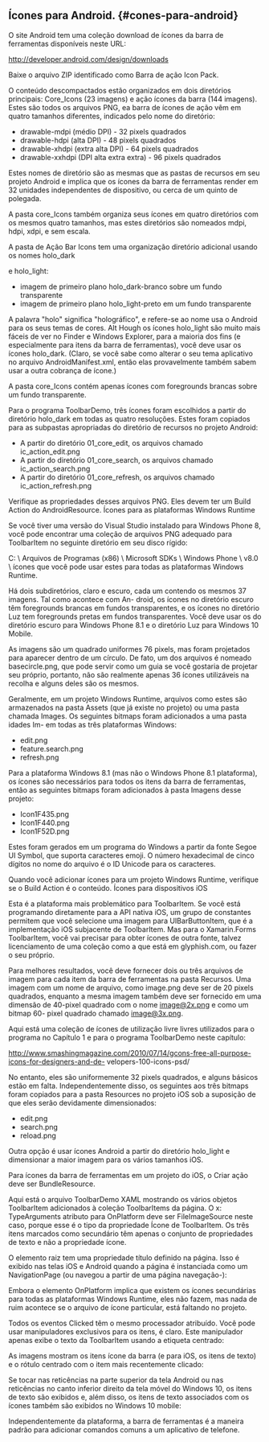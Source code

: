 ## Ícones para Android. {#cones-para-android}

O site Android tem uma coleção download de ícones da barra de ferramentas disponíveis neste URL:

http://developer.android.com/design/downloads

Baixe o arquivo ZIP identificado como Barra de ação Icon Pack.

O conteúdo descompactados estão organizados em dois diretórios principais: Core_Icons (23 imagens) e ação ícones da barra (144 imagens). Estes são todos os arquivos PNG, ea barra de ícones de ação vêm em quatro tamanhos diferentes, indicados pelo nome do diretório:

*   drawable-mdpi (médio DPI) - 32 pixels quadrados
*   drawable-hdpi (alta DPI) - 48 pixels quadrados
*   drawable-xhdpi (extra alta DPI) - 64 pixels quadrados
*   drawable-xxhdpi (DPI alta extra extra) - 96 pixels quadrados

Estes nomes de diretório são as mesmas que as pastas de recursos em seu projeto Android e implica que os ícones da barra de ferramentas render em 32 unidades independentes de dispositivo, ou cerca de um quinto de polegada.

A pasta core_Icons também organiza seus ícones em quatro diretórios com os mesmos quatro tamanhos, mas estes diretórios são nomeados mdpi, hdpi, xdpi, e sem escala.

  A pasta de Ação Bar Icons tem uma organização diretório adicional usando os nomes holo_dark

e holo_light:

*   imagem de primeiro plano holo_dark-branco sobre um fundo transparente
*   imagem de primeiro plano holo_light-preto em um fundo transparente

A palavra &quot;holo&quot; significa &quot;holográfico&quot;, e refere-se ao nome usa o Android para os seus temas de cores. Alt Hough os ícones holo_light são muito mais fáceis de ver no Finder e Windows Explorer, para a maioria dos fins (e especialmente para itens da barra de ferramentas), você deve usar os ícones holo_dark. (Claro, se você sabe como alterar o seu tema aplicativo no arquivo AndroidManifest.xml, então elas provavelmente também sabem usar a outra cobrança de ícone.)

A pasta core_Icons contém apenas ícones com foregrounds brancas sobre um fundo transparente.

Para o programa ToolbarDemo, três ícones foram escolhidos a partir do diretório holo_dark em todas as quatro resoluções. Estes foram copiados para as subpastas apropriadas do diretório de recursos no projeto Android:

*   A partir do diretório 01_core_edit, os arquivos chamado ic_action_edit.png
*   A partir do diretório 01_core_search, os arquivos chamado ic_action_search.png
*   A partir do diretório 01_core_refresh, os arquivos chamado ic_action_refresh.png

Verifique as propriedades desses arquivos PNG. Eles devem ter um Build Action do AndroidResource. Ícones para as plataformas Windows Runtime

Se você tiver uma versão do Visual Studio instalado para Windows Phone 8, você pode encontrar uma coleção de arquivos PNG adequado para ToolbarItem no seguinte diretório em seu disco rígido:

C: \ Arquivos de Programas (x86) \ Microsoft SDKs \ Windows Phone \ v8.0 \ ícones que você pode usar estes para todas as plataformas Windows Runtime.

Há dois subdiretórios, claro e escuro, cada um contendo os mesmos 37 imagens. Tal como acontece com An- droid, os ícones no diretório escuro têm foregrounds brancas em fundos transparentes, e os ícones no diretório Luz tem foregrounds pretas em fundos transparentes. Você deve usar os do diretório escuro para Windows Phone 8.1 e o diretório Luz para Windows 10 Mobile.

As imagens são um quadrado uniformes 76 pixels, mas foram projetados para aparecer dentro de um círculo. De fato, um dos arquivos é nomeado basecircle.png, que pode servir como um guia se você gostaria de projetar seu próprio, portanto, não são realmente apenas 36 ícones utilizáveis ​​na recolha e alguns deles são os mesmos.

Geralmente, em um projeto Windows Runtime, arquivos como estes são armazenados na pasta Assets (que já existe no projeto) ou uma pasta chamada Images. Os seguintes bitmaps foram adicionados a uma pasta idades Im- em todas as três plataformas Windows:

*   edit.png
*   feature.search.png
*   refresh.png

Para a plataforma Windows 8.1 (mas não o Windows Phone 8.1 plataforma), os ícones são necessários para todos os itens da barra de ferramentas, então as seguintes bitmaps foram adicionados à pasta Imagens desse projeto:

*   Icon1F435.png
*   Icon1F440.png
*   Icon1F52D.png

Estes foram gerados em um programa do Windows a partir da fonte Segoe UI Symbol, que suporta caracteres emoji. O número hexadecimal de cinco dígitos no nome do arquivo é o ID Unicode para os caracteres.

Quando você adicionar ícones para um projeto Windows Runtime, verifique se o Build Action é o conteúdo. Ícones para dispositivos iOS

Esta é a plataforma mais problemático para ToolbarItem. Se você está programando diretamente para a API nativa iOS, um grupo de constantes permitem que você selecione uma imagem para UIBarButtonItem, que é a implementação iOS subjacente de ToolbarItem. Mas para o Xamarin.Forms ToolbarItem, você vai precisar para obter ícones de outra fonte, talvez licenciamento de uma coleção como a que está em glyphish.com, ou fazer o seu próprio.

Para melhores resultados, você deve fornecer dois ou três arquivos de imagem para cada item da barra de ferramentas na pasta Recursos. Uma imagem com um nome de arquivo, como image.png deve ser de 20 pixels quadrados, enquanto a mesma imagem também deve ser fornecido em uma dimensão de 40-pixel quadrado com o nome image@2x.png e como um bitmap 60- pixel quadrado chamado image@3x.png.

Aqui está uma coleção de ícones de utilização livre livres utilizados para o programa no Capítulo 1 e para o programa ToolbarDemo neste capítulo:

http://www.smashingmagazine.com/2010/07/14/gcons-free-all-purpose-icons-for-designers-and-de- velopers-100-icons-psd/  

No entanto, eles são uniformemente 32 pixels quadrados, e alguns básicos estão em falta. Independentemente disso, os seguintes aos três bitmaps foram copiados para a pasta Resources no projeto iOS sob a suposição de que eles serão devidamente dimensionados:

*   edit.png
*   search.png
*   reload.png

Outra opção é usar ícones Android a partir do diretório holo_light e dimensionar a maior imagem para os vários tamanhos iOS.

Para ícones da barra de ferramentas em um projeto do iOS, o Criar ação deve ser BundleResource.

Aqui está o arquivo ToolbarDemo XAML mostrando os vários objetos ToolbarItem adicionados à coleção ToolbarItems da página. O x: TypeArguments atributo para OnPlatform deve ser FileImageSource neste caso, porque esse é o tipo da propriedade Ícone de ToolbarItem. Os três itens marcados como secundário têm apenas o conjunto de propriedades de texto e não a propriedade ícone.

O elemento raiz tem uma propriedade título definido na página. Isso é exibido nas telas iOS e Android quando a página é instanciada como um NavigationPage (ou navegou a partir de uma página navegação-):

Embora o elemento OnPlatform implica que existem os ícones secundárias para todas as plataformas Windows Runtime, eles não fazem, mas nada de ruim acontece se o arquivo de ícone particular, está faltando no projeto.

Todos os eventos Clicked têm o mesmo processador atribuído. Você pode usar manipuladores exclusivos para os itens, é claro. Este manipulador apenas exibe o texto da ToolbarItem usando a etiqueta centrado:

As imagens mostram os itens ícone da barra (e para iOS, os itens de texto) e o rótulo centrado com o item mais recentemente clicado:

Se tocar nas reticências na parte superior da tela Android ou nas reticências no canto inferior direito da tela móvel do Windows 10, os itens de texto são exibidos e, além disso, os itens de texto associados com os ícones também são exibidos no Windows 10 mobile:

Independentemente da plataforma, a barra de ferramentas é a maneira padrão para adicionar comandos comuns a um aplicativo de telefone.
